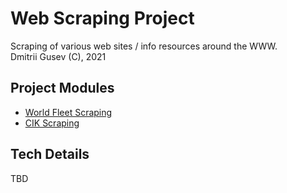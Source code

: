 # Web Scraping Project
Scraping of various web sites / info resources around the WWW.  
Dmitrii Gusev (C), 2021


## Project Modules
  - [World Fleet Scraping](fleet-db-scraping/README.md)
  - [CIK Scraping](ru-cik-scraping/README.md)
  
  
## Tech Details
TBD